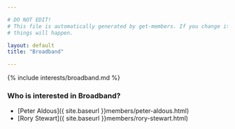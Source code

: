 ```yaml
---

# DO NOT EDIT!
# This file is automatically generated by get-members. If you change it, bad
# things will happen.

layout: default
title: "Broadband"

---
```


{% include interests/broadband.md %}

### Who is interested in Broadband?


* [Peter Aldous]({ site.baseurl }}members/peter-aldous.html)
* [Rory Stewart]({ site.baseurl }}members/rory-stewart.html)
